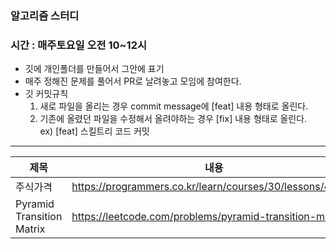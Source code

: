 ### 알고리즘 스터디
### 시간 : 매주토요일 오전 10~12시

- 깃에 개인폴더를 만들어서 그안에 표기
- 매주 정해진 문제를 풀어서 PR로 날려놓고 모임에 참여한다.
- 깃 커밋규칙
  1. 새로 파일을 올리는 경우 commit message에 [feat] 내용 형태로 올린다.
  2. 기존에 올렸던 파일을 수정해서 올려야하는 경우 [fix] 내용 형태로 올린다.<br>
  ex) [feat] 스킬트리 코드 커밋

****

|제목|내용|설명|
|------|---|---|
|주식가격|https://programmers.co.kr/learn/courses/30/lessons/42584|레벨2|
|Pyramid Transition Matrix|https://leetcode.com/problems/pyramid-transition-matrix/|Medium|
